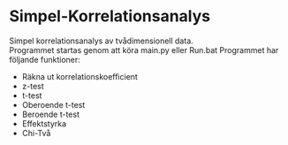 # Simpel-Korrelationsanalys
Simpel korrelationsanalys av tvådimensionell data.  
Programmet startas genom att köra main.py eller Run.bat 
Programmet har följande funktioner:  
- Räkna ut korrelationskoefficient  
- z-test  
- t-test  
- Oberoende t-test  
- Beroende t-test
- Effektstyrka
- Chi-Två